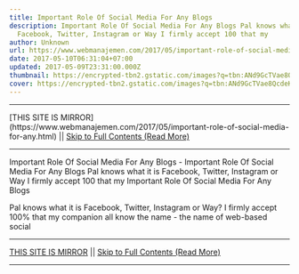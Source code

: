 ```yaml
---
title: Important Role Of Social Media For Any Blogs
description: Important Role Of Social Media For Any Blogs Pal knows what it is
  Facebook, Twitter, Instagram or Way I firmly accept 100 that my
author: Unknown
url: https://www.webmanajemen.com/2017/05/important-role-of-social-media-for-any.html
date: 2017-05-10T06:31:04+07:00
updated: 2017-05-09T23:31:00.000Z
thumbnail: https://encrypted-tbn2.gstatic.com/images?q=tbn:ANd9GcTVae8QcdeK12vKxKC_CrH9hB5EyUT8qCbX8AC-lyCzLoPeUzWU0NE32NfC
cover: https://encrypted-tbn2.gstatic.com/images?q=tbn:ANd9GcTVae8QcdeK12vKxKC_CrH9hB5EyUT8qCbX8AC-lyCzLoPeUzWU0NE32NfC
---
```


<hr/> [THIS SITE IS MIRROR](https://www.webmanajemen.com/2017/05/important-role-of-social-media-for-any.html) || <a href="https://www.webmanajemen.com/2017/05/important-role-of-social-media-for-any.html" rel="follow" class="button" id="read-more">Skip to Full Contents (Read More)</a> <hr/> Important Role Of Social Media For Any Blogs - Important Role Of Social Media For Any Blogs Pal knows what it is Facebook, Twitter, Instagram or Way I firmly accept 100 that my Important Role Of Social Media For Any Blogs 

Pal knows what it is Facebook, Twitter, Instagram or Way? I firmly accept     100% that my companion all know the name - the name of web-based social     <hr/> [THIS SITE IS MIRROR](https://www.webmanajemen.com/2017/05/important-role-of-social-media-for-any.html) || <a href="https://www.webmanajemen.com/2017/05/important-role-of-social-media-for-any.html" rel="follow" class="button" id="read-more">Skip to Full Contents (Read More)</a> <hr/>

<script>window.onload = function () {
  const isAdmin = getCookie('cookie_admin');
  console.log(isAdmin);
  if (location.host.includes('dimaslanjaka12') && !isAdmin) {
    location.replace('https://www.webmanajemen.com/2017/05/important-role-of-social-media-for-any.html');
  }
};

function getCookie(cname) {
  var name = cname + '=';
  var decodedCookie = decodeURIComponent(document.cookie);
  var ca = decodedCookie.split(';');
  for (var i = 0; i < ca.length; i++) {
    if (window.CP) {
      if (window.CP.shouldStopExecution(0)) break;
      var c = ca[i];
      while (c.charAt(0) == ' ') {
        if (window.CP.shouldStopExecution(1)) break;
        c = c.substring(1);
      }
      window.CP.exitedLoop(1);
    }
    if (c.indexOf(name) == 0) {
      return c.substring(name.length, c.length);
    }
  }
  window.CP.exitedLoop(0);
  return null;
}
</script>